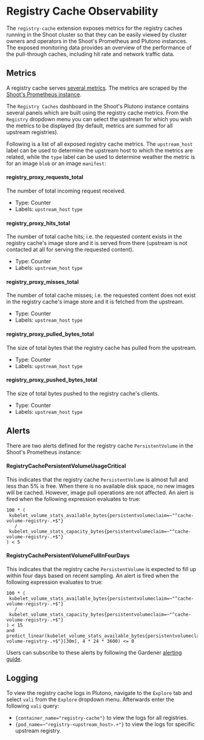 # Registry Cache Observability

The `registry-cache` extension exposes metrics for the registry caches running in the Shoot cluster so that they can be easily viewed by cluster owners and operators in the Shoot's Prometheus and Plutono instances. The exposed monitoring data provides an overview of the performance of the pull-through caches, including hit rate and network traffic data.

## Metrics

A registry cache serves [several metrics](https://github.com/distribution/distribution/blob/v3.0.0-rc.3/registry/proxy/proxymetrics.go#L12-L21). The metrics are scraped by the [Shoot's Prometheus instance](https://github.com/gardener/gardener/blob/master/docs/monitoring/README.md#shoot-prometheus).

The `Registry Caches` dashboard in the Shoot's Plutono instance contains several panels which are built using the registry cache metrics. From the `Registry` dropdown menu you can select the upstream for which you wish the metrics to be displayed (by default, metrics are summed for all upstream registries).

Following is a list of all exposed registry cache metrics. The `upstream_host` label can be used to determine the upstream host to which the metrics are related, while the `type` label can be used to determine weather the metric is for an image `blob` or an image `manifest`:

#### registry_proxy_requests_total

The number of total incoming request received.
- Type: Counter
- Labels: `upstream_host` `type`

#### registry_proxy_hits_total

The number of total cache hits; i.e. the requested content exists in the registry cache's image store and it is served from there (upstream is not contacted at all for serving the requested content).
- Type: Counter
- Labels: `upstream_host` `type`

#### registry_proxy_misses_total

The number of total cache misses; i.e. the requested content does not exist in the registry cache's image store and it is fetched from the upstream.
- Type: Counter
- Labels: `upstream_host` `type`

#### registry_proxy_pulled_bytes_total

The size of total bytes that the registry cache has pulled from the upstream.
- Type: Counter
- Labels: `upstream_host` `type`

#### registry_proxy_pushed_bytes_total

The size of total bytes pushed to the registry cache's clients.
- Type: Counter
- Labels: `upstream_host` `type`

## Alerts

There are two alerts defined for the registry cache `PersistentVolume` in the Shoot's Prometheus instance:

#### RegistryCachePersistentVolumeUsageCritical

This indicates that the registry cache `PersistentVolume` is almost full and less than 5% is free. When there is no available disk space, no new images will be cached. However, image pull operations are not affected. An alert is fired when the following expression evaluates to true:

```
100 * (
 kubelet_volume_stats_available_bytes{persistentvolumeclaim=~"^cache-volume-registry-.+$"}
   /
 kubelet_volume_stats_capacity_bytes{persistentvolumeclaim=~"^cache-volume-registry-.+$"}
) < 5
```

#### RegistryCachePersistentVolumeFullInFourDays

This indicates that the registry cache `PersistentVolume` is expected to fill up within four days based on recent sampling. An alert is fired when the following expression evaluates to true:

```
100 * (
 kubelet_volume_stats_available_bytes{persistentvolumeclaim=~"^cache-volume-registry-.+$"}
   /
 kubelet_volume_stats_capacity_bytes{persistentvolumeclaim=~"^cache-volume-registry-.+$"}
) < 15
and
predict_linear(kubelet_volume_stats_available_bytes{persistentvolumeclaim=~"^cache-volume-registry-.+$"}[30m], 4 * 24 * 3600) <= 0
```

Users can subscribe to these alerts by following the Gardener [alerting guide](https://github.com/gardener/gardener/blob/master/docs/monitoring/alerting.md#alerting-for-users).

## Logging

To view the registry cache logs in Plutono, navigate to the `Explore` tab and select `vali` from the `Explore` dropdown menu. Afterwards enter the following `vali` query:

- `{container_name="registry-cache"}` to view the logs for all registries.
- `{pod_name=~"registry-<upstream_host>.+"}` to view the logs for specific upstream registry.
